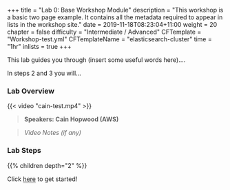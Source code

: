 +++
title = "Lab 0: Base Workshop Module"
description = "This workshop is a basic two page example. It contains all the metadata required to appear in lists in the workshop site."
date = 2019-11-18T08:23:04+11:00
weight = 20
chapter = false
difficulty = "Intermediate / Advanced"
CFTemplate = "Workshop-test.yml"
CFTemplateName = "elasticsearch-cluster"
time = "1hr"
inlists = true
+++

This lab guides you through (insert some useful words here).... 

In steps 2 and 3 you will...


### Lab Overview

{{< video "cain-test.mp4" >}}

>  **Speakers: Cain Hopwood (AWS)** 

>  *Video Notes (if any)*


### Lab Steps
{{% children depth="2" %}}


Click [here](./scenario/) to get started!
